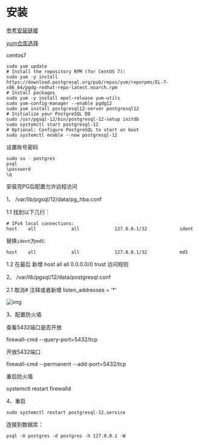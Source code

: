 # 安装 

[参考安装链接](https://blog.csdn.net/qq_40391424/article/details/109075002?ops_request_misc=%257B%2522request%255Fid%2522%253A%2522165829915616780366581006%2522%252C%2522scm%2522%253A%252220140713.130102334.pc%255Fall.%2522%257D&request_id=165829915616780366581006&biz_id=0&utm_medium=distribute.pc_search_result.none-task-blog-2~all~first_rank_ecpm_v1~hot_rank-3-109075002-null-null.142^v32^down_rank,185^v2^control&utm_term=centos7%20%E5%AE%89%E8%A3%85timescaledb&spm=1018.2226.3001.4187)

[yum仓库选择](https://www.postgresql.org/download/linux/redhat/)

centos7

```
sudo yum update
# Install the repository RPM (for CentOS 7):
sudo yum -y install https://download.postgresql.org/pub/repos/yum/reporpms/EL-7-x86_64/pgdg-redhat-repo-latest.noarch.rpm
# Install packages
sudo yum -y install epel-release yum-utils
sudo yum-config-manager --enable pgdg12
sudo yum install postgresql12-server postgresql12
# Initialize your PostgreSQL DB
sudo /usr/pgsql-12/bin/postgresql-12-setup initdb
sudo systemctl start postgresql-12
# Optional: Configure PostgreSQL to start on boot
sudo systemctl enable --now postgresql-12
```

设置账号密码

```
sudo su - postgres
psql
\password
\q
```

安装完PG后配置允许远程访问

1、 /var/lib/pgsql/12/data/pg_hba.conf

1.1 找到以下几行：

```
# IPv4 local connections:
host    all             all             127.0.0.1/32            ident
```

替换`ident`为`md5`:

```
host    all             all             127.0.0.1/32            md5
```

1.2 在最后 新增 host all all 0.0.0.0/0 trust 访问规则

2、 /var/lib/pgsql/12/data/postgresql.conf

2.1 取消# 注释或者新增 listen_addresses = ‘*’ 

![img](E:\codes\Server-Learning\DataBase\postgresql\Imag\blhbfznccl.png)

3、配置防火墙

查看5432端口是否开放

firewall-cmd --query-port=5432/tcp

开放5432端口

firewall-cmd --permanent --add-port=5432/tcp

重启防火墙

systemctl restart firewalld 

4、重启

```
sudo systemctl restart postgresql-12.service
```

连接到数据库：

```
psql -U postgres -d postgres -h 127.0.0.1 -W
```

